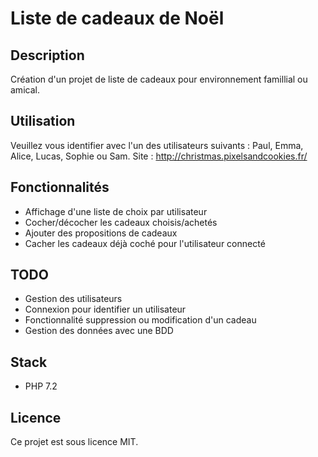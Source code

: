 # Liste de cadeaux de Noël

## Description
Création d'un projet de liste de cadeaux pour environnement famillial ou amical. 

## Utilisation
Veuillez vous identifier avec l'un des utilisateurs suivants : Paul, Emma, Alice, Lucas, Sophie ou Sam.
Site : http://christmas.pixelsandcookies.fr/

## Fonctionnalités
* Affichage d'une liste de choix par utilisateur
* Cocher/décocher les cadeaux choisis/achetés
* Ajouter des propositions de cadeaux
* Cacher les cadeaux déjà coché pour l'utilisateur connecté

## TODO
* Gestion des utilisateurs
* Connexion pour identifier un utilisateur
* Fonctionnalité suppression ou modification d'un cadeau
* Gestion des données avec une BDD

## Stack
* PHP 7.2

## Licence
Ce projet est sous licence MIT.
